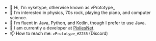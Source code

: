- 👋 Hi, I’m vyketype, otherwise known as vPrototype_
- 👀 I’m interested in physics, 70s rock, playing the piano, and computer science.
- 🌱 I’m fluent in Java, Python, and Kotlin, though I prefer to use Java.
- 💞️ I am currently a developer at [PixliesNet](https://github.com/PixliesEarth).
- 📫 How to reach me: `vPrototype_#2235` (Discord)

<!---
vyketype/vyketype is a ✨ special ✨ repository because its `README.md` (this file) appears on your GitHub profile.
You can click the Preview link to take a look at your changes.
--->
